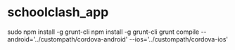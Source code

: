 # schoolclash_app

sudo npm install -g grunt-cli
npm install -g grunt-cli
grunt compile --android='../custompath/cordova-android' --ios='../custompath/cordova-ios'

